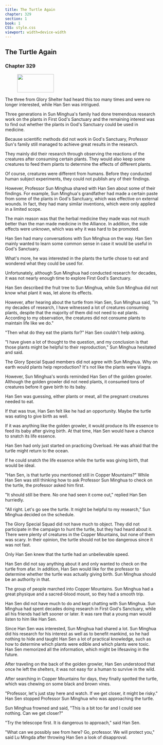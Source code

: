 ```yaml
---
title: The Turtle Again
chapter: 329
section: 1
book: 1
CSS: style.css
viewport: width=device-width
---
```


## The Turtle Again

### Chapter 329

<figure>
	<img src="../Images/gem.gif" alt="" id="gem" width="120" height="60" />
</figure>

The three from Glory Shelter had heard this too many times and were no longer interested, while Han Sen was intrigued.

Three generations in Sun Minghua's family had done tremendous research work on the plants in First God's Sanctuary and the remaining interest was to find out whether the plants in God's Sanctuary could be used in medicine.

Because scientific methods did not work in God's Sanctuary, Professor Sun's family still managed to achieve great results in the research.

They mainly did their research through observing the reactions of the creatures after consuming certain plants. They would also keep some creatures to feed them plants to determine the effects of different plants.

Of course, creatures were different from humans. Before they conducted human subject experiments, they could not publish any of their findings.

However, Professor Sun Minghua shared with Han Sen about some of their findings. For example, Sun Minghua's grandfather had made a certain paste from some of the plants in God's Sanctuary, which was effective on external wounds. In fact, they had many similar inventions, which were only applied in a limited scope.

The main reason was that the herbal medicine they made was not much better than the man made medicine in the Alliance. In addition, the side effects were unknown, which was why it was hard to be promoted.

Han Sen had many conversations with Sun Minghua on the way. Han Sen mainly wanted to learn some common sense in case it would be useful in God's Sanctuary.

What's more, he was interested in the plants the turtle chose to eat and wondered what they could be used for.

Unfortunately, although Sun Minghua had conducted research for decades, it was not nearly enough time to explore First God's Sanctuary.

Han Sen described the fruit tree to Sun Minghua, while Sun Minghua did not know what plant it was, let alone its effects.

However, after hearing about the turtle from Han Sen, Sun Minghua said, "In my decades of research, I have witnessed a lot of creatures consuming plants, despite that the majority of them did not need to eat plants. According to my observation, the creatures did not consume plants to maintain life like we do."

"Then what do they eat the plants for?" Han Sen couldn't help asking.

"I have given a lot of thought to the question, and my conclusion is that those plants might be helpful to their reproduction," Sun Minghua hesitated and said.

The Glory Special Squad members did not agree with Sun Minghua. Why on earth would plants help reproduction? It's not like the plants were Viagra.

However, Sun Minghua's words reminded Han Sen of the golden growler. Although the golden growler did not need plants, it consumed tons of creatures before it gave birth to its baby.

Han Sen was guessing, either plants or meat, all the pregnant creatures needed to eat.

If that was true, Han Sen felt like he had an opportunity. Maybe the turtle was eating to give birth as well.

If it was anything like the golden growler, it would produce its life essence to feed its baby after giving birth. At that time, Han Sen would have a chance to snatch its life essence.

Han Sen had only just started on practicing Overload. He was afraid that the turtle might return to the ocean.

If he could snatch the life essence while the turtle was giving birth, that would be ideal.

"Han Sen, is that turtle you mentioned still in Copper Mountains?" While Han Sen was still thinking how to ask Professor Sun Minghua to check on the turtle, the professor asked him first.

"It should still be there. No one had seen it come out," replied Han Sen hurriedly.

"All right. Let's go see the turtle. It might be helpful to my research," Sun Minghua decided on the schedule.

The Glory Special Squad did not have much to object. They did not participate in the campaign to hunt the turtle, but they had heard about it. There were plenty of creatures in the Copper Mountains, but none of them was scary. In their opinion, the turtle should not be too dangerous since it was not fast.

Only Han Sen knew that the turtle had an unbelievable speed.

Han Sen did not say anything about it and only wanted to check on the turtle from afar. In addition, Han Sen would like for the professor to determine whether the turtle was actually giving birth. Sun Minghua should be an authority in that.

The group of people marched into Copper Mountains. Sun Minghua had a great physique and a sacred-blood mount, so they had a smooth trip.

Han Sen did not have much to do and kept chatting with Sun Minghua. Sun Minghua had spent decades doing research in First God's Sanctuary, while all his friends had left sooner or later. It was rare that a young man would listen to him like Han Sen.

Since Han Sen was interested, Sun Minghua had shared a lot. Sun Minghua did his research for his interest as well as to benefit mankind, so he had nothing to hide and taught Han Sen a lot of practical knowledge, such as how to determine which plants were edible and which plants were toxic. Han Sen memorized all the information, which might be lifesaving in the future.

After traveling on the back of the golden growler, Han Sen understood that once he left the shelters, it was not easy for a human to survive in the wild.

After searching in Copper Mountains for days, they finally spotted the turtle, which was chewing on some black and brown vines.

"Professor, let's just stay here and watch. If we get closer, it might be risky." Han Sen stopped Professor Sun Minghua who was approaching the turtle.

Sun Minghua frowned and said, "This is a bit too far and I could see nothing. Can we get closer?"

"Try the telescope first. It is dangerous to approach," said Han Sen.

"What can we possibly see from here? Go, professor. We will protect you," said Lu Mingda after throwing Han Sen a look of disapproval.